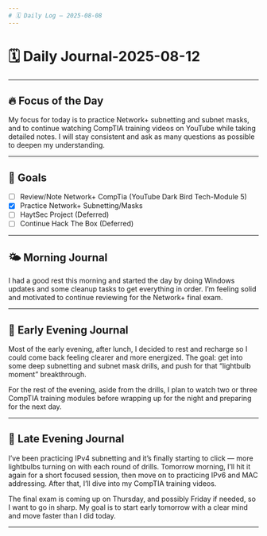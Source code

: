 ```yaml
---
# 🗓️ Daily Log — 2025-08-08
---
```

# 🗓️ Daily Journal-2025-08-12

---
## 🔥 Focus of the Day

My focus for today is to practice Network+ subnetting and subnet masks, and to continue watching CompTIA training videos on YouTube while taking detailed notes. I will stay consistent and ask as many questions as possible to deepen my understanding.

---
## 🎯 Goals
- [ ] Review/Note Network+ CompTia (YouTube Dark Bird Tech-Module 5)
- [x] Practice Network+ Subnetting/Masks
- [ ] HaytSec Project (Deferred)
- [ ] Continue Hack The Box (Deferred)

---
## 🌤️ Morning Journal

I had a good rest this morning and started the day by doing Windows updates and some cleanup tasks to get everything in order. I’m feeling solid and motivated to continue reviewing for the Network+ final exam.

---
## 🌙 Early Evening Journal

Most of the early evening, after lunch, I decided to rest and recharge so I could come back feeling clearer and more energized. The goal: get into some deep subnetting and subnet mask drills, and push for that “lightbulb moment” breakthrough.

For the rest of the evening, aside from the drills, I plan to watch two or three CompTIA training modules before wrapping up for the night and preparing for the next day. 

---
## 🌙 Late Evening Journal

I’ve been practicing IPv4 subnetting and it’s finally starting to click — more lightbulbs turning on with each round of drills. Tomorrow morning, I’ll hit it again for a short focused session, then move on to practicing IPv6 and MAC addressing. After that, I’ll dive into my CompTIA training videos.

The final exam is coming up on Thursday, and possibly Friday if needed, so I want to go in sharp. My goal is to start early tomorrow with a clear mind and move faster than I did today.

---



